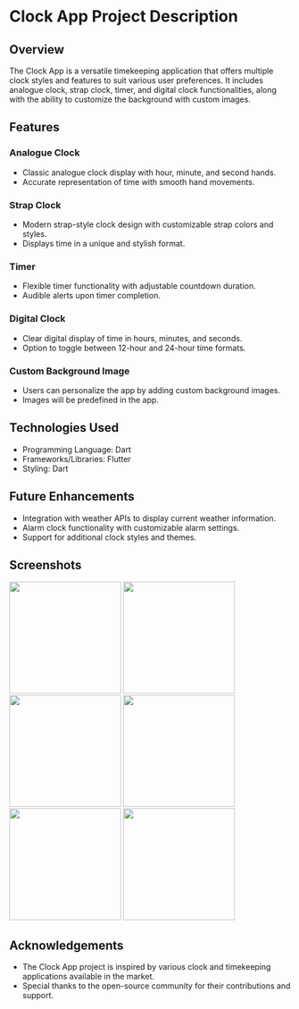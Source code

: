 # Clock App Project Description

## Overview
The Clock App is a versatile timekeeping application that offers multiple clock styles and features to suit various user preferences. It includes analogue clock, strap clock, timer, and digital clock functionalities, along with the ability to customize the background with custom images.

## Features

### Analogue Clock
- Classic analogue clock display with hour, minute, and second hands.
- Accurate representation of time with smooth hand movements.

### Strap Clock
- Modern strap-style clock design with customizable strap colors and styles.
- Displays time in a unique and stylish format.

### Timer
- Flexible timer functionality with adjustable countdown duration.
- Audible alerts upon timer completion.

### Digital Clock
- Clear digital display of time in hours, minutes, and seconds.
- Option to toggle between 12-hour and 24-hour time formats.

### Custom Background Image
- Users can personalize the app by adding custom background images.
- Images will be predefined in the app.

## Technologies Used
- Programming Language: Dart
- Frameworks/Libraries: Flutter
- Styling: Dart

## Future Enhancements
- Integration with weather APIs to display current weather information.
- Alarm clock functionality with customizable alarm settings.
- Support for additional clock styles and themes.

## Screenshots
<img src="https://github.com/IamJayGondaliya/clock_app/assets/114161261/ce124fcd-7c5f-494d-9b77-ed2d4df7b452" width="200px">

<img src="https://github.com/IamJayGondaliya/clock_app/assets/114161261/8a631e64-d439-4eae-a42c-8118b1426667" width="200px">

<img src="https://github.com/IamJayGondaliya/clock_app/assets/114161261/501b9242-9fad-4c89-bb87-1013ba64dd4a" width="200px">

<img src="https://github.com/IamJayGondaliya/clock_app/assets/114161261/b5162eea-ad01-4e33-b083-214a243abbf0" width="200px">

<img src="https://github.com/IamJayGondaliya/clock_app/assets/114161261/946728b2-6068-43c0-a302-310f24611bd2" width="200px">

<img src="https://github.com/IamJayGondaliya/clock_app/assets/114161261/b0f43da1-e11c-487e-8967-f0a6b5a0786a" width="200px">


## Acknowledgements
- The Clock App project is inspired by various clock and timekeeping applications available in the market.
- Special thanks to the open-source community for their contributions and support.


